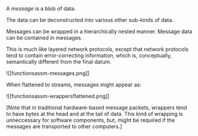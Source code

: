 A *message* is a blob of data.

The data can be deconstructed into various other sub-kinds of data.

Messages can be wrapped in a hierarchically nested manner.  Message data can be contained in messages.

This is much like layered network protocols, except that network protocols tend to contain error-correcting information, which is, conceptually, semantically different from the final datum. 

![[functionsassm-messages.png]]


When flattened to streams, messages might appear as:

![[functionsassm-wrappersflattened.png]]

[Note that in traditional hardware-based message packets, wrappers tend to have bytes at the head and at the tail of data.  This kind of wrapping is unneccessary for software components, but, might be required if the messages are transported to other computers.]